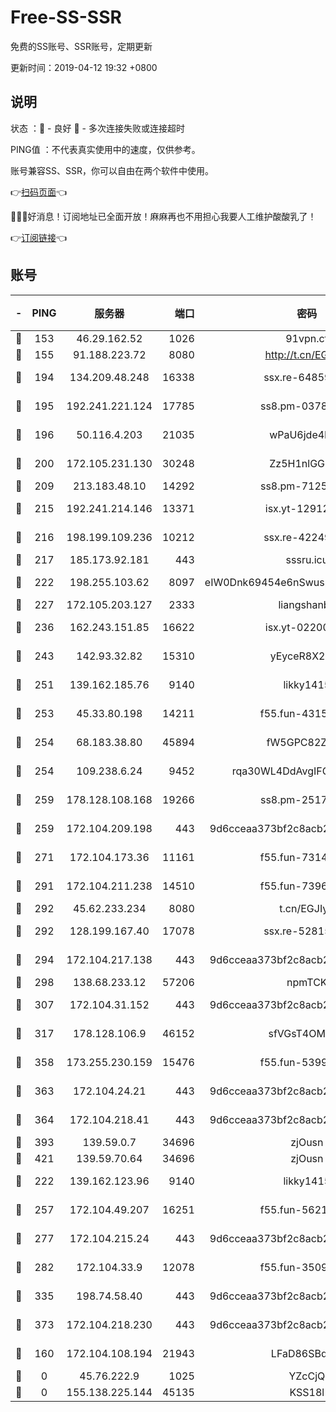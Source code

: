 # Free-SS-SSR

免费的SS账号、SSR账号，定期更新

更新时间：2019-04-12 19:32 +0800

## 说明

状态     ：🙂 - 良好 🙁 - 多次连接失败或连接超时

PING值   ：不代表真实使用中的速度，仅供参考。

账号兼容SS、SSR，你可以自由在两个软件中使用。

👉[扫码页面](https://liesauer.github.io/Free-SS-SSR/)👈

🎉🎉🎉好消息！订阅地址已全面开放！麻麻再也不用担心我要人工维护酸酸乳了！

👉[订阅链接](https://www.liesauer.net/yogurt/subscribe?ACCESS_TOKEN=DAYxR3mMaZAsaqUb)👈

## 账号

|-|PING|服务器|端口|密码|加密方式|区域|
|:----:|:----:|:-----:|-----:|:----:|:----:|:----:|
|🙂|153|46.29.162.52|1026|91vpn.cf|rc4-md5|RU|
|🙂|155|91.188.223.72|8080|http://t.cn/EGJIyrl|rc4-md5|RU|
|🙂|194|134.209.48.248|16338|ssx.re-64859691|aes-256-cfb|US|
|🙂|195|192.241.221.124|17785|ss8.pm-03781993|aes-256-cfb|US|
|🙂|196|50.116.4.203|21035|wPaU6jde4NZT|aes-256-cfb|US|
|🙂|200|172.105.231.130|30248|Zz5H1nlGGKHx|aes-256-cfb|JP|
|🙂|209|213.183.48.10|14292|ss8.pm-71250889|rc4-md5|RU|
|🙂|215|192.241.214.146|13371|isx.yt-12912569|aes-256-cfb|US|
|🙂|216|198.199.109.236|10212|ssx.re-42249834|aes-256-cfb|US|
|🙂|217|185.173.92.181|443|sssru.icu|rc4-md5|RU|
|🙂|222|198.255.103.62|8097|eIW0Dnk69454e6nSwuspv9DmS201tQ0D|aes-256-cfb|US|
|🙂|227|172.105.203.127|2333|liangshanbo|chacha20|JP|
|🙂|236|162.243.151.85|16622|isx.yt-02200546|aes-256-cfb|US|
|🙂|243|142.93.32.82|15310|yEyceR8X2EVd|aes-256-cfb|GB|
|🙂|251|139.162.185.76|9140|likky1415|aes-256-cfb|DE|
|🙂|253|45.33.80.198|14211|f55.fun-43151114|aes-256-cfb|US|
|🙂|254|68.183.38.80|45894|fW5GPC82Z97G|aes-256-cfb|GB|
|🙂|254|109.238.6.24|9452|rqa30WL4DdAvgIFG6Fs3znzTa|aes-256-cfb|FR|
|🙂|259|178.128.108.168|19266|ss8.pm-25170314|aes-256-cfb|SG|
|🙂|259|172.104.209.198|443|9d6cceaa373bf2c8acb22e60b6a58be6|aes-256-cfb|US|
|🙂|271|172.104.173.36|11161|f55.fun-73141785|aes-256-cfb|SG|
|🙂|291|172.104.211.238|14510|f55.fun-73968171|aes-256-cfb|US|
|🙂|292|45.62.233.234|8080|t.cn/EGJIyrl|rc4-md5|CA|
|🙂|292|128.199.167.40|17078|ssx.re-52815592|aes-256-cfb|SG|
|🙂|294|172.104.217.138|443|9d6cceaa373bf2c8acb22e60b6a58be6|aes-256-cfb|US|
|🙂|298|138.68.233.12|57206|npmTCK|rc4-md5|US|
|🙂|307|172.104.31.152|443|9d6cceaa373bf2c8acb22e60b6a58be6|aes-256-cfb|US|
|🙂|317|178.128.106.9|46152|sfVGsT4OMxHC|aes-256-cfb|SG|
|🙂|358|173.255.230.159|15476|f55.fun-53994105|aes-256-cfb|US|
|🙂|363|172.104.24.21|443|9d6cceaa373bf2c8acb22e60b6a58be6|aes-256-cfb|US|
|🙂|364|172.104.218.41|443|9d6cceaa373bf2c8acb22e60b6a58be6|aes-256-cfb|US|
|🙂|393|139.59.0.7|34696|zjOusn|chacha20|IN|
|🙂|421|139.59.70.64|34696|zjOusn|chacha20|IN|
|🙂|222|139.162.123.96|9140|likky1415|aes-256-cfb|JP|
|🙂|257|172.104.49.207|16251|f55.fun-56219821|aes-256-cfb|SG|
|🙂|277|172.104.215.24|443|9d6cceaa373bf2c8acb22e60b6a58be6|aes-256-cfb|US|
|🙂|282|172.104.33.9|12078|f55.fun-35097379|aes-256-cfb|SG|
|🙂|335|198.74.58.40|443|9d6cceaa373bf2c8acb22e60b6a58be6|aes-256-cfb|US|
|🙂|373|172.104.218.230|443|9d6cceaa373bf2c8acb22e60b6a58be6|aes-256-cfb|US|
|🙁|160|172.104.108.194|21943|LFaD86SBq2lY|aes-256-cfb|JP|
|🙁|0|45.76.222.9|1025|YZcCjQ|rc4-md5|JP|
|🙁|0|155.138.225.144|45135|KSS18l|rc4-md5|US|
